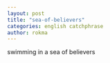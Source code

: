 ```yaml
---
layout: post
title: "sea-of-believers"
categories: english catchphrase
author: rokma
---
```

swimming in a sea of believers
